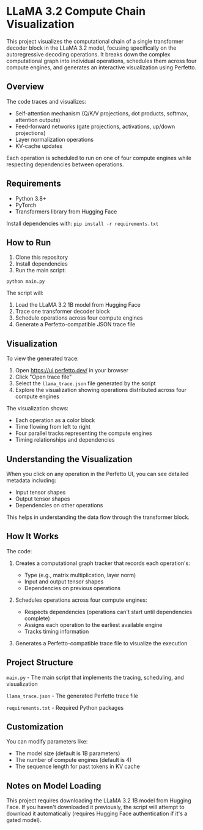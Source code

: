 # LLaMA 3.2 Compute Chain Visualization
This project visualizes the computational chain of a single transformer decoder block in the LLaMA 3.2 model, focusing specifically on the autoregressive decoding operations. It breaks down the complex computational graph into individual operations, schedules them across four compute engines, and generates an interactive visualization using Perfetto.
## Overview
The code traces and visualizes:

- Self-attention mechanism (Q/K/V projections, dot products, softmax, attention outputs)
- Feed-forward networks (gate projections, activations, up/down projections)
- Layer normalization operations
- KV-cache updates

Each operation is scheduled to run on one of four compute engines while respecting dependencies between operations.
## Requirements
- Python 3.8+
- PyTorch
- Transformers library from Hugging Face

Install dependencies with:
`pip install -r requirements.txt`

## How to Run

1. Clone this repository
2. Install dependencies
3. Run the main script:

`python main.py`

The script will:

1. Load the LLaMA 3.2 1B model from Hugging Face
2. Trace one transformer decoder block
3. Schedule operations across four compute engines
4. Generate a Perfetto-compatible JSON trace file

## Visualization
To view the generated trace:

1. Open https://ui.perfetto.dev/ in your browser
2. Click "Open trace file"
3. Select the `llama_trace.json` file generated by the script
4. Explore the visualization showing operations distributed across four compute engines

The visualization shows:
- Each operation as a color block
- Time flowing from left to right
- Four parallel tracks representing the compute engines
- Timing relationships and dependencies

## Understanding the Visualization
When you click on any operation in the Perfetto UI, you can see detailed metadata including:

- Input tensor shapes
- Output tensor shapes
- Dependencies on other operations

This helps in understanding the data flow through the transformer block.
## How It Works
The code:

1. Creates a computational graph tracker that records each operation's:

    - Type (e.g., matrix multiplication, layer norm)
    - Input and output tensor shapes
    - Dependencies on previous operations

2. Schedules operations across four compute engines:

    - Respects dependencies (operations can't start until dependencies complete)
    - Assigns each operation to the earliest available engine
    - Tracks timing information
3. Generates a Perfetto-compatible trace file to visualize the execution
## Project Structure

`main.py` - The main script that implements the tracing, scheduling, and visualization

`llama_trace.json` - The generated Perfetto trace file

`requirements.txt` - Required Python packages

## Customization
You can modify parameters like:

- The model size (default is 1B parameters)
- The number of compute engines (default is 4)
- The sequence length for past tokens in KV cache

## Notes on Model Loading
This project requires downloading the LLaMA 3.2 1B model from Hugging Face. If you haven't downloaded it previously, the script will attempt to download it automatically (requires Hugging Face authentication if it's a gated model).